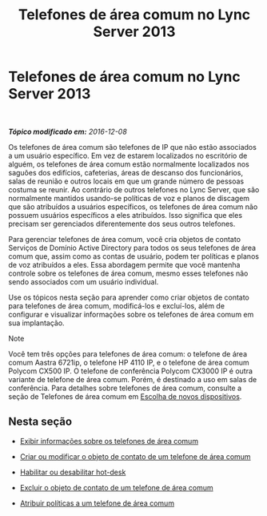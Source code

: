 ﻿---
title: Telefones de área comum no Lync Server 2013
TOCTitle: Telefones de área comum no Lync Server 2013
ms:assetid: d63bb3de-154e-4347-9251-9fa94e7d593a
ms:mtpsurl: https://technet.microsoft.com/pt-br/library/JJ994076(v=OCS.15)
ms:contentKeyID: 52057733
ms.date: 12/10/2016
mtps_version: v=OCS.15
ms.translationtype: HT
---

# Telefones de área comum no Lync Server 2013

 

_**Tópico modificado em:** 2016-12-08_

Os telefones de área comum são telefones de IP que não estão associados a um usuário específico. Em vez de estarem localizados no escritório de alguém, os telefones de área comum estão normalmente localizados nos saguões dos edifícios, cafeterias, áreas de descanso dos funcionários, salas de reunião e outros locais em que um grande número de pessoas costuma se reunir. Ao contrário de outros telefones no Lync Server, que são normalmente mantidos usando-se políticas de voz e planos de discagem que são atribuídos a usuários específicos, os telefones de área comum não possuem usuários específicos a eles atribuídos. Isso significa que eles precisam ser gerenciados diferentemente dos seus outros telefones.

Para gerenciar telefones de área comum, você cria objetos de contato Serviços de Domínio Active Directory para todos os seus telefones de área comum que, assim como as contas de usuário, podem ter políticas e planos de voz atribuídos a eles. Essa abordagem permite que você mantenha controle sobre os telefones de área comum, mesmo esses telefones não sendo associados com um usuário individual.

Use os tópicos nesta seção para aprender como criar objetos de contato para telefones de área comum, modificá-los e excluí-los, além de configurar e visualizar informações sobre os telefones de área comum em sua implantação.

> [!NOTE]  
> Você tem três opções para telefones de área comum: o telefone de área comum Aastra 6721ip, o telefone HP 4110 IP, e o telefone de área comum Polycom CX500 IP. O telefone de conferência Polycom CX3000 IP é outra variante de telefone de área comum. Porém, é destinado a uso em salas de conferência. Para detalhes sobre telefones de área comum, consulte a seção de Telefones de área comum em <a href="http://technet.microsoft.com/pt-br/library/gg398958(v=ocs.14).aspx">Escolha de novos dispositivos</a>.

## Nesta seção

  - [Exibir informações sobre os telefones de área comum](lync-server-2013-view-common-area-phone-information.md)

  - [Criar ou modificar o objeto de contato de um telefone de área comum](lync-server-2013-create-or-modify-a-common-area-phone-contact-object.md)

  - [Habilitar ou desabilitar hot-desk](lync-server-2013-enable-or-disable-hot-desking.md)

  - [Excluir o objeto de contato de um telefone de área comum](lync-server-2013-delete-a-common-area-phone-contact-object.md)

  - [Atribuir políticas a um telefone de área comum](lync-server-2013-assign-policies-to-a-common-area-phone.md)

